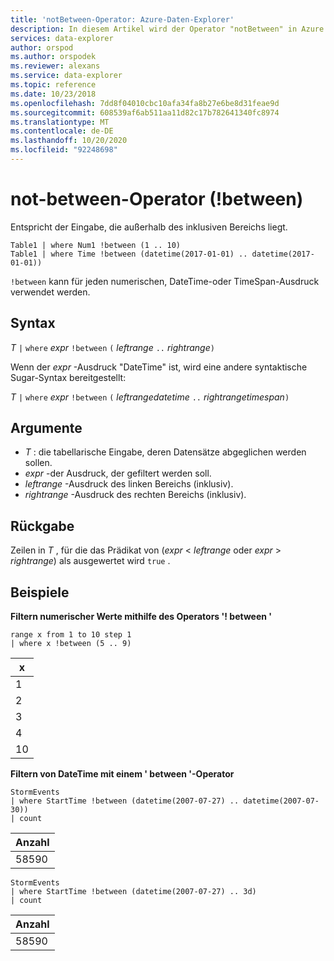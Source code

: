 ```yaml
---
title: 'notBetween-Operator: Azure-Daten-Explorer'
description: In diesem Artikel wird der Operator "notBetween" in Azure Daten-Explorer beschrieben.
services: data-explorer
author: orspod
ms.author: orspodek
ms.reviewer: alexans
ms.service: data-explorer
ms.topic: reference
ms.date: 10/23/2018
ms.openlocfilehash: 7dd8f04010cbc10afa34fa8b27e6be8d31feae9d
ms.sourcegitcommit: 608539af6ab511aa11d82c17b782641340fc8974
ms.translationtype: MT
ms.contentlocale: de-DE
ms.lasthandoff: 10/20/2020
ms.locfileid: "92248698"
---
```

# <a name="not-between-operator-between"></a>not-between-Operator (!between)

Entspricht der Eingabe, die außerhalb des inklusiven Bereichs liegt.

```kusto
Table1 | where Num1 !between (1 .. 10)
Table1 | where Time !between (datetime(2017-01-01) .. datetime(2017-01-01))
```

`!between` kann für jeden numerischen, DateTime-oder TimeSpan-Ausdruck verwendet werden.
 
## <a name="syntax"></a>Syntax

*T* `|` `where` *expr* `!between` `(` *leftrange* ` .. ` *rightrange*`)`   
 
Wenn der *expr* -Ausdruck "DateTime" ist, wird eine andere syntaktische Sugar-Syntax bereitgestellt:

*T* `|` `where` *expr* `!between` `(` *leftrangedatetime* ` .. ` *rightrangetimespan*`)`   

## <a name="arguments"></a>Argumente

* *T* : die tabellarische Eingabe, deren Datensätze abgeglichen werden sollen.
* *expr* -der Ausdruck, der gefiltert werden soll.
* *leftrange* -Ausdruck des linken Bereichs (inklusiv).
* *rightrange* -Ausdruck des rechten Bereichs (inklusiv).

## <a name="returns"></a>Rückgabe

Zeilen in *T* , für die das Prädikat von (*expr*  <  *leftrange* oder *expr*  >  *rightrange*) als ausgewertet wird `true` .

## <a name="examples"></a>Beispiele  

**Filtern numerischer Werte mithilfe des Operators '! between '**  

<!-- csl: https://help.kusto.windows.net:443/Samples -->
```kusto
range x from 1 to 10 step 1
| where x !between (5 .. 9)
```

|x|
|---|
|1|
|2|
|3|
|4|
|10|

**Filtern von DateTime mit einem ' between '-Operator**  

<!-- csl: https://help.kusto.windows.net:443/Samples -->
```kusto
StormEvents
| where StartTime !between (datetime(2007-07-27) .. datetime(2007-07-30))
| count 
```

|Anzahl|
|---|
|58590|

<!-- csl: https://help.kusto.windows.net:443/Samples -->
```kusto
StormEvents
| where StartTime !between (datetime(2007-07-27) .. 3d)
| count 
```

|Anzahl|
|---|
|58590|
